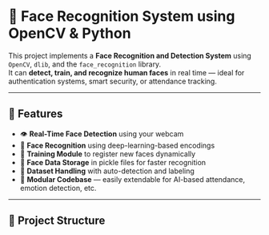 # 🧠 Face Recognition System using OpenCV & Python

This project implements a **Face Recognition and Detection System** using `OpenCV`, `dlib`, and the `face_recognition` library.  
It can **detect, train, and recognize human faces** in real time — ideal for authentication systems, smart security, or attendance tracking.

---

## 🚀 Features

- 👁️ **Real-Time Face Detection** using your webcam  
- 🧬 **Face Recognition** using deep-learning-based encodings  
- 🧠 **Training Module** to register new faces dynamically  
- 💾 **Face Data Storage** in pickle files for faster recognition  
- 📸 **Dataset Handling** with auto-detection and labeling  
- 🧹 **Modular Codebase** — easily extendable for AI-based attendance, emotion detection, etc.

---

## 🧩 Project Structure
